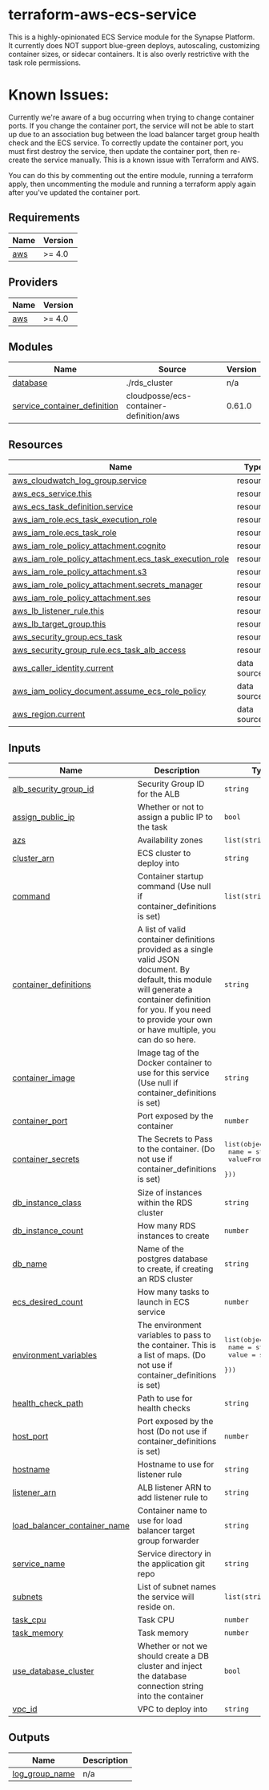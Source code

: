 # terraform-aws-ecs-service

This is a highly-opinionated ECS Service module for the Synapse Platform. It currently does NOT support blue-green deploys, autoscaling, customizing container sizes, or sidecar containers. It is also overly restrictive with the task role permissions.

# Known Issues:

Currently we're aware of a bug occurring when trying to change container ports. If you change the container port, the service will not be able to start up due to an association bug between the load balancer target group health check and the ECS service. To correctly update the container port, you must first destroy the service, then update the container port, then re-create the service manually. This is a known issue with Terraform and AWS.

You can do this by commenting out the entire module, running a terraform apply, then uncommenting the module and running a terraform apply again after you've updated the container port.

<!-- BEGIN_TF_DOCS -->
## Requirements

| Name | Version |
|------|---------|
| <a name="requirement_aws"></a> [aws](#requirement\_aws) | >= 4.0 |

## Providers

| Name | Version |
|------|---------|
| <a name="provider_aws"></a> [aws](#provider\_aws) | >= 4.0 |

## Modules

| Name | Source | Version |
|------|--------|---------|
| <a name="module_database"></a> [database](#module\_database) | ./rds_cluster | n/a |
| <a name="module_service_container_definition"></a> [service\_container\_definition](#module\_service\_container\_definition) | cloudposse/ecs-container-definition/aws | 0.61.0 |

## Resources

| Name | Type |
|------|------|
| [aws_cloudwatch_log_group.service](https://registry.terraform.io/providers/hashicorp/aws/latest/docs/resources/cloudwatch_log_group) | resource |
| [aws_ecs_service.this](https://registry.terraform.io/providers/hashicorp/aws/latest/docs/resources/ecs_service) | resource |
| [aws_ecs_task_definition.service](https://registry.terraform.io/providers/hashicorp/aws/latest/docs/resources/ecs_task_definition) | resource |
| [aws_iam_role.ecs_task_execution_role](https://registry.terraform.io/providers/hashicorp/aws/latest/docs/resources/iam_role) | resource |
| [aws_iam_role.ecs_task_role](https://registry.terraform.io/providers/hashicorp/aws/latest/docs/resources/iam_role) | resource |
| [aws_iam_role_policy_attachment.cognito](https://registry.terraform.io/providers/hashicorp/aws/latest/docs/resources/iam_role_policy_attachment) | resource |
| [aws_iam_role_policy_attachment.ecs_task_execution_role](https://registry.terraform.io/providers/hashicorp/aws/latest/docs/resources/iam_role_policy_attachment) | resource |
| [aws_iam_role_policy_attachment.s3](https://registry.terraform.io/providers/hashicorp/aws/latest/docs/resources/iam_role_policy_attachment) | resource |
| [aws_iam_role_policy_attachment.secrets_manager](https://registry.terraform.io/providers/hashicorp/aws/latest/docs/resources/iam_role_policy_attachment) | resource |
| [aws_iam_role_policy_attachment.ses](https://registry.terraform.io/providers/hashicorp/aws/latest/docs/resources/iam_role_policy_attachment) | resource |
| [aws_lb_listener_rule.this](https://registry.terraform.io/providers/hashicorp/aws/latest/docs/resources/lb_listener_rule) | resource |
| [aws_lb_target_group.this](https://registry.terraform.io/providers/hashicorp/aws/latest/docs/resources/lb_target_group) | resource |
| [aws_security_group.ecs_task](https://registry.terraform.io/providers/hashicorp/aws/latest/docs/resources/security_group) | resource |
| [aws_security_group_rule.ecs_task_alb_access](https://registry.terraform.io/providers/hashicorp/aws/latest/docs/resources/security_group_rule) | resource |
| [aws_caller_identity.current](https://registry.terraform.io/providers/hashicorp/aws/latest/docs/data-sources/caller_identity) | data source |
| [aws_iam_policy_document.assume_ecs_role_policy](https://registry.terraform.io/providers/hashicorp/aws/latest/docs/data-sources/iam_policy_document) | data source |
| [aws_region.current](https://registry.terraform.io/providers/hashicorp/aws/latest/docs/data-sources/region) | data source |

## Inputs

| Name | Description | Type | Default | Required |
|------|-------------|------|---------|:--------:|
| <a name="input_alb_security_group_id"></a> [alb\_security\_group\_id](#input\_alb\_security\_group\_id) | Security Group ID for the ALB | `string` | n/a | yes |
| <a name="input_assign_public_ip"></a> [assign\_public\_ip](#input\_assign\_public\_ip) | Whether or not to assign a public IP to the task | `bool` | `false` | no |
| <a name="input_azs"></a> [azs](#input\_azs) | Availability zones | `list(string)` | n/a | yes |
| <a name="input_cluster_arn"></a> [cluster\_arn](#input\_cluster\_arn) | ECS cluster to deploy into | `string` | n/a | yes |
| <a name="input_command"></a> [command](#input\_command) | Container startup command (Use null if container\_definitions is set) | `list(string)` | n/a | yes |
| <a name="input_container_definitions"></a> [container\_definitions](#input\_container\_definitions) | A list of valid container definitions provided as a single valid JSON document. By default, this module will generate a container definition for you. If you need to provide your own or have multiple, you can do so here. | `string` | `null` | no |
| <a name="input_container_image"></a> [container\_image](#input\_container\_image) | Image tag of the Docker container to use for this service (Use null if container\_definitions is set) | `string` | n/a | yes |
| <a name="input_container_port"></a> [container\_port](#input\_container\_port) | Port exposed by the container | `number` | n/a | yes |
| <a name="input_container_secrets"></a> [container\_secrets](#input\_container\_secrets) | The Secrets to Pass to the container. (Do not use if container\_definitions is set) | <pre>list(object({<br>    name      = string<br>    valueFrom = string<br>  }))</pre> | `[]` | no |
| <a name="input_db_instance_class"></a> [db\_instance\_class](#input\_db\_instance\_class) | Size of instances within the RDS cluster | `string` | `"db.t4g.medium"` | no |
| <a name="input_db_instance_count"></a> [db\_instance\_count](#input\_db\_instance\_count) | How many RDS instances to create | `number` | `1` | no |
| <a name="input_db_name"></a> [db\_name](#input\_db\_name) | Name of the postgres database to create, if creating an RDS cluster | `string` | `"main"` | no |
| <a name="input_ecs_desired_count"></a> [ecs\_desired\_count](#input\_ecs\_desired\_count) | How many tasks to launch in ECS service | `number` | `1` | no |
| <a name="input_environment_variables"></a> [environment\_variables](#input\_environment\_variables) | The environment variables to pass to the container. This is a list of maps. (Do not use if container\_definitions is set) | <pre>list(object({<br>    name  = string<br>    value = string<br>  }))</pre> | `[]` | no |
| <a name="input_health_check_path"></a> [health\_check\_path](#input\_health\_check\_path) | Path to use for health checks | `string` | n/a | yes |
| <a name="input_host_port"></a> [host\_port](#input\_host\_port) | Port exposed by the host (Do not use if container\_definitions is set) | `number` | `null` | no |
| <a name="input_hostname"></a> [hostname](#input\_hostname) | Hostname to use for listener rule | `string` | n/a | yes |
| <a name="input_listener_arn"></a> [listener\_arn](#input\_listener\_arn) | ALB listener ARN to add listener rule to | `string` | n/a | yes |
| <a name="input_load_balancer_container_name"></a> [load\_balancer\_container\_name](#input\_load\_balancer\_container\_name) | Container name to use for load balancer target group forwarder | `string` | `null` | no |
| <a name="input_service_name"></a> [service\_name](#input\_service\_name) | Service directory in the application git repo | `string` | n/a | yes |
| <a name="input_subnets"></a> [subnets](#input\_subnets) | List of subnet names the service will reside on. | `list(string)` | n/a | yes |
| <a name="input_task_cpu"></a> [task\_cpu](#input\_task\_cpu) | Task CPU | `number` | `1024` | no |
| <a name="input_task_memory"></a> [task\_memory](#input\_task\_memory) | Task memory | `number` | `2048` | no |
| <a name="input_use_database_cluster"></a> [use\_database\_cluster](#input\_use\_database\_cluster) | Whether or not we should create a DB cluster and inject the database connection string into the container | `bool` | n/a | yes |
| <a name="input_vpc_id"></a> [vpc\_id](#input\_vpc\_id) | VPC to deploy into | `string` | n/a | yes |

## Outputs

| Name | Description |
|------|-------------|
| <a name="output_log_group_name"></a> [log\_group\_name](#output\_log\_group\_name) | n/a |
<!-- END_TF_DOCS -->
